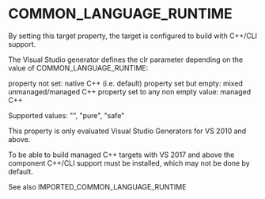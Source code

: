   

# COMMON_LANGUAGE_RUNTIME  
By setting this target property, the target is configured to build with
C++/CLI support.  

The Visual Studio generator defines the clr parameter depending on
the value of COMMON_LANGUAGE_RUNTIME:  


property not set: native C++ (i.e. default)
property set but empty: mixed unmanaged/managed C++
property set to any non empty value: managed C++
  

Supported values: "", "pure", "safe"  

This property is only evaluated Visual Studio Generators for
VS 2010 and above.  

To be able to build managed C++ targets with VS 2017 and above the component
C++/CLI support must be installed, which may not be done by default.  

See also IMPORTED_COMMON_LANGUAGE_RUNTIME  

